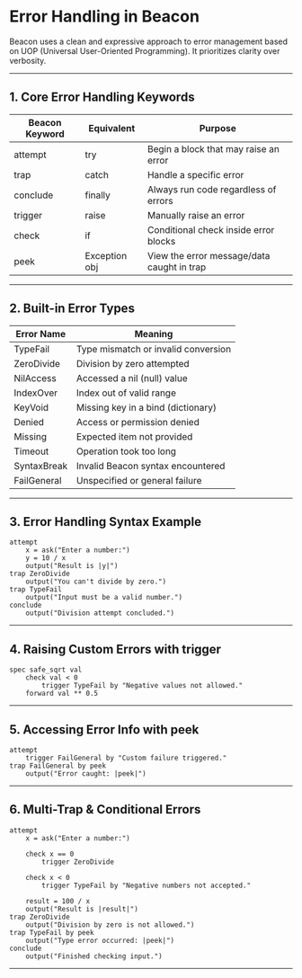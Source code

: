 # Error Handling in Beacon

Beacon uses a clean and expressive approach to error management based on UOP (Universal User-Oriented Programming). It prioritizes clarity over verbosity.

---

## 1. Core Error Handling Keywords

| Beacon Keyword | Equivalent     | Purpose                                      |
|----------------|---------------|----------------------------------------------|
| attempt        | try           | Begin a block that may raise an error        |
| trap           | catch         | Handle a specific error                      |
| conclude       | finally       | Always run code regardless of errors         |
| trigger        | raise         | Manually raise an error                      |
| check          | if            | Conditional check inside error blocks        |
| peek           | Exception obj | View the error message/data caught in trap   |

---

## 2. Built-in Error Types

| Error Name   | Meaning                            |
|--------------|------------------------------------|
| TypeFail     | Type mismatch or invalid conversion|
| ZeroDivide   | Division by zero attempted         |
| NilAccess    | Accessed a nil (null) value        |
| IndexOver    | Index out of valid range           |
| KeyVoid      | Missing key in a bind (dictionary) |
| Denied       | Access or permission denied        |
| Missing      | Expected item not provided         |
| Timeout      | Operation took too long            |
| SyntaxBreak  | Invalid Beacon syntax encountered  |
| FailGeneral  | Unspecified or general failure     |

---

## 3. Error Handling Syntax Example

```plaintext
attempt
    x = ask("Enter a number:")
    y = 10 / x
    output("Result is |y|")
trap ZeroDivide
    output("You can't divide by zero.")
trap TypeFail
    output("Input must be a valid number.")
conclude
    output("Division attempt concluded.")
```

---

## 4. Raising Custom Errors with trigger

```plaintext
spec safe_sqrt val
    check val < 0
        trigger TypeFail by "Negative values not allowed."
    forward val ** 0.5
```

---

## 5. Accessing Error Info with peek

```plaintext
attempt
    trigger FailGeneral by "Custom failure triggered."
trap FailGeneral by peek
    output("Error caught: |peek|")
```

---

## 6. Multi-Trap & Conditional Errors

```plaintext
attempt
    x = ask("Enter a number:")

    check x == 0
        trigger ZeroDivide

    check x < 0
        trigger TypeFail by "Negative numbers not accepted."

    result = 100 / x
    output("Result is |result|")
trap ZeroDivide
    output("Division by zero is not allowed.")
trap TypeFail by peek
    output("Type error occurred: |peek|")
conclude
    output("Finished checking input.")
```

---

